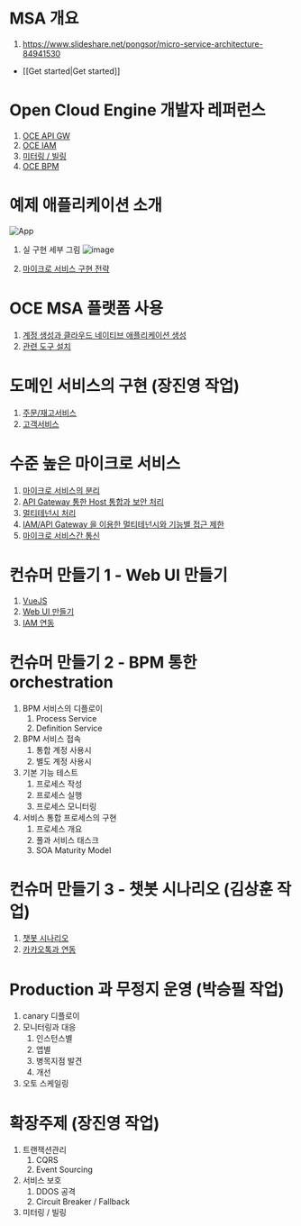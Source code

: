
# MSA 개요
1. https://www.slideshare.net/pongsor/micro-service-architecture-84941530
* [[Get started|Get started]]

# Open Cloud Engine 개발자 레퍼런스
1. [OCE API GW](API-GW)
1. [OCE IAM](OCE-IAM)
1. [미터링 / 빌링](https://github.com/TheOpenCloudEngine/uEngine-bill)
1. [OCE BPM](https://github.com/TheOpenCloudEngine/uEngine5-base)

# 예제 애플리케이션 소개

![App](https://user-images.githubusercontent.com/16382067/35211738-0f4d4f16-ff9b-11e7-9c0a-dfb2d31ff22b.png)

1. 실 구현 세부 그림
![image](https://user-images.githubusercontent.com/16382067/35252243-de646b7c-0022-11e8-95e5-8b92f159a44e.png)

1. [마이크로 서비스 구현 전략](구현-전략)

# OCE MSA 플랫폼 사용
1. [계정 생성과 클라우드 네이티브 애플리케이션 생성](https://github.com/TheOpenCloudEngine/uEngine-cloud/wiki/OCE-MSA-%ED%94%8C%EB%9E%AB%ED%8F%BC%EC%9D%98-%EC%82%AC%EC%9A%A9)
1. [관련 도구 설치](Httpie-설치)

# 도메인 서비스의 구현 (장진영 작업)
1. [주문/재고서비스](https://github.com/TheOpenCloudEngine/uEngine-cloud/wiki/%EC%A3%BC%EB%AC%B8%EC%84%9C%EB%B9%84%EC%8A%A4%EC%9D%98-%EA%B5%AC%ED%98%84) 
1. [고객서비스](https://github.com/TheOpenCloudEngine/uEngine-cloud/wiki/%EA%B3%A0%EA%B0%9D%EC%84%9C%EB%B9%84%EC%8A%A4%EC%9D%98-%EA%B5%AC%ED%98%84)

# 수준 높은 마이크로 서비스
1. [마이크로 서비스의 분리](마이크로-서비스의-분리)
1. [API Gateway 통한 Host 통합과 보안 처리](API-Gateway)
1. [멀티테넌시 처리](멀티테넌시)
1. [IAM/API Gateway 을 이용한 멀티테넌시와 기능별 접근 제한](IAM-API-GW-통한-멀티테넌시와-접근제어)
1. [마이크로 서비스간 통신](마이크로서비스-간-커뮤니케이션)



# 컨슈머 만들기 1 - Web UI 만들기
1. [VueJS](https://github.com/TheOpenCloudEngine/micro-service-architecture-vuejs/wiki/Vue-JS-Basics)
1. [Web UI 만들기](Web-UI-만들기)
1. [IAM 연동](IAM-연동)

# 컨슈머 만들기 2 - BPM 통한 orchestration 
1. BPM 서비스의 디플로이
    1. Process Service
    1. Definition Service
1. BPM 서비스 접속
    1. 통합 계정 사용시
    1. 별도 계정 사용시
1. 기본 기능 테스트
    1. 프로세스 작성
    1. 프로세스 실행
    1. 프로세스 모니터링
1. 서비스 통합 프로세스의 구현
    1. 프로세스 개요
    1. 풀과 서비스 태스크
    1. SOA Maturity Model 

# 컨슈머 만들기 3 - 챗봇 시나리오 (김상훈 작업)
1. [챗봇 시나리오](챗봇-시나리오)
1. [카카오톡과 연동](카카오톡과-연동)
    
# Production 과 무정지 운영 (박승필 작업)
1. canary 디플로이
1. 모니터링과 대응
    1. 인스턴스별 
    1. 앱별
    1. 병목지점 발견
    1. 개선
1. 오토 스케일링

# 확장주제 (장진영 작업)
1. 트랜잭션관리
    1. CQRS
    1. Event Sourcing
1. 서비스 보호
    1. DDOS 공격
    1. Circuit Breaker / Fallback
1. 미터링 / 빌링

